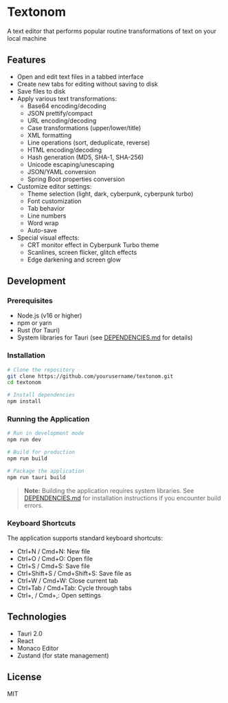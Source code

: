 # Textonom

A text editor that performs popular routine transformations of text on your local machine

## Features

- Open and edit text files in a tabbed interface
- Create new tabs for editing without saving to disk
- Save files to disk
- Apply various text transformations:
  - Base64 encoding/decoding
  - JSON prettify/compact
  - URL encoding/decoding
  - Case transformations (upper/lower/title)
  - XML formatting
  - Line operations (sort, deduplicate, reverse)
  - HTML encoding/decoding
  - Hash generation (MD5, SHA-1, SHA-256)
  - Unicode escaping/unescaping
  - JSON/YAML conversion
  - Spring Boot properties conversion
- Customize editor settings:
  - Theme selection (light, dark, cyberpunk, cyberpunk turbo)
  - Font customization
  - Tab behavior
  - Line numbers
  - Word wrap
  - Auto-save
- Special visual effects:
  - CRT monitor effect in Cyberpunk Turbo theme
  - Scanlines, screen flicker, glitch effects
  - Edge darkening and screen glow

## Development

### Prerequisites

- Node.js (v16 or higher)
- npm or yarn
- Rust (for Tauri)
- System libraries for Tauri (see [DEPENDENCIES.md](DEPENDENCIES.md) for details)

### Installation

```bash
# Clone the repository
git clone https://github.com/yourusername/textonom.git
cd textonom

# Install dependencies
npm install
```

### Running the Application

```bash
# Run in development mode
npm run dev

# Build for production
npm run build

# Package the application
npm run tauri build
```

> **Note:** Building the application requires system libraries. See [DEPENDENCIES.md](DEPENDENCIES.md) for installation instructions if you encounter build errors.

### Keyboard Shortcuts

The application supports standard keyboard shortcuts:

- Ctrl+N / Cmd+N: New file
- Ctrl+O / Cmd+O: Open file
- Ctrl+S / Cmd+S: Save file
- Ctrl+Shift+S / Cmd+Shift+S: Save file as
- Ctrl+W / Cmd+W: Close current tab
- Ctrl+Tab / Cmd+Tab: Cycle through tabs
- Ctrl+, / Cmd+,: Open settings

## Technologies

- Tauri 2.0
- React
- Monaco Editor
- Zustand (for state management)

## License

MIT
